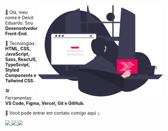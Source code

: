 <img src="images/coding.svg" min-width="300px" max-width="300px" width="400px" align="right" alt="Imagem de um computador">

<p align="left"> 
  🎉 Olá, meu nome é Deivit Eduardo. Sou <strong>Desenvolvedor Front-End</strong>.
</p>

<p align="left">
  🧪 Tecnologias: <strong>HTML, CSS, JavaScript, Sass, ReactJS, TypeScript, Styled Components e Tailwind CSS.</strong>
</p>

<p align="left">
  🛠 Ferramentas: <strong>VS Code, Figma, Vercel, Git e GitHub.</strong>
</p>

<p align="left">
  💌 Você pode entrar em contato comigo aqui ⤵️
</p>

<p align="left">
  <a href="https://www.linkedin.com/in/deivit-eduardo" alt="Linkedin">
    <img src="https://img.shields.io/badge/-Linkedin-070A1C?style=for-the-badge&logo=Linkedin&logoColor=F50057&link=https://www.linkedin.com/in/deivit-eduardo"/>
  </a>
  
  <a href="mailto:deiviteduardo87@gmail.com" alt="Gmail">
    <img src="https://img.shields.io/badge/-Gmail-070A1C?style=for-the-badge&logo=Gmail&logoColor=F50057&link=mailto:eduardoalmeida5547@gmail.com"/>
 </a>
  
  <a href="https://www.instagram.com/im_duardo07" alt="Instagram">
    <img src="https://img.shields.io/badge/-Instagram-070A1C?style=for-the-badge&logo=Instagram&logoColor=F50057&link=https://www.instagram.com/im_duardo07"/>
  </a>
</p>
